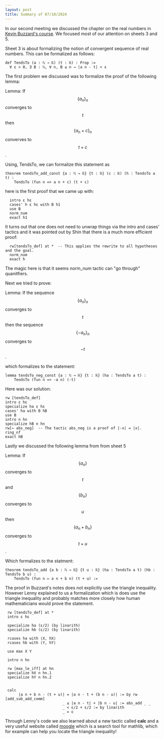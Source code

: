 ```yaml
---
layout: post
title: Summary of 07/10/2024
---
```


In our second meeting we discussed the chapter on the real numbers in [Kevin Buzzard's course](https://github.com/ImperialCollegeLondon/formalising-mathematics-2024/). We focused most of our attention on sheets 3 and 5.

Sheet 3 is about formalizing the notion of convergent sequence of real numbers. This can be formalized as follows:

```
def TendsTo (a : ℕ → ℝ) (t : ℝ) : Prop :=
  ∀ ε > 0, ∃ B : ℕ, ∀ n, B ≤ n → |a n - t| < ε
```

The first problem we discussed was to formalize the proof of the following lemma:

Lemma: If $$\{ a_n\}_n $$ converges to $$t$$ then $$ \{ a_n + c\}_n $$ converves to $$t+c$$. 

Using, TendsTo, we can formalize this statement as 

```
theorem tendsTo_add_const {a : ℕ → ℝ} {t : ℝ} (c : ℝ) (h : TendsTo a t) :
    TendsTo (fun n => a n + c) (t + c)
```


here is the first proof that we came up with:

```
  intro ε hε 
  cases' h ε hε with B h1
  use B
  norm_num
  exact h1
```

It turns out that one does not need to unwrap things via the intro and cases' tactics and it was pointed out by Shin that there is a much more efficient proof:

```
  rw[tendsTo_def] at *  -- This applies the rewrite to all hypotheses and the goal.
  norm_num
  exact h
```
The magic here is that it seems norm_num tactic can "go through" quanitfiers.

Next we tried to prove: 

Lemma: If the sequence $$\{a_n\}_n $$ converges to $$ t$$ then the sequence $$ \{ -a_n \}_n$$ converges to $$-t$$.  

which formalizes to the statement:
```
lemma tendsTo_neg_const {a : ℕ → ℝ} {t : ℝ} (ha : TendsTo a t) : 
    TendsTo (fun n => -a n) (-t)
```

Here was our solution:

```
rw [tendsTo_def]
intro ε hε 
specialize ha ε hε 
cases' ha with B hB
use B
intro n hn
specialize hB n hn
rw[← abs_neg]  -- The tactic abs_neg is a proof of |-x| = |x|.
ring_nf
exact hB
```
Lastly we discussed the following lemma from from sheet 5

Lemma: If $$\{ a_n\}$$ converges to $$t$$ and $$\{ b_n \}$$ converges to  $$u$$ then $$ \{a_n + b_n \}$$ converges to $$t + u$$. 

Which formalizes to the statment:

```
theorem tendsTo_add {a b : ℕ → ℝ} {t u : ℝ} (ha : TendsTo a t) (hb : TendsTo b u) :
    TendsTo (fun n ↦ a n + b n) (t + u) :=
```

The proof in Buzzard's notes does not explicitly use the triangle inequality. 
However Lenny explained to us a formalization which is does use the triangle inequality and probably matches more closely how human mathematicians
would prove the statement. 

```
 rw [tendsTo_def] at *
 intro ε hε 

 specialize ha (ε/2) (by linarith)
 specialize hb (ε/2) (by linarith)

 rcases ha with ⟨X, hX⟩
 rcases hb with ⟨Y, hY⟩

 use max X Y

 intro n hn

 rw [max_le_iff] at hn
 specialize hX n hn.1
 specialize hY n hn.2


 calc
      |a n + b n - (t + u)| = |a n - t + (b n - u)| := by rw [add_sub_add_comm]
                          _ ≤ |a n - t| + |b n - u| := abs_add _ _
                          _ < ε/2 + ε/2 := by linarith
                          _ = ε 
```
Through Lenny's code we also learned about a new tactic called <b> calc </b> and a very useful website called [moogle](https://www.moogle.ai) which is a search tool for mathlib, which for example can help you locate the triangle inequality!

